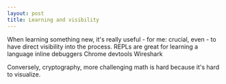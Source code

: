 ```yaml
---
layout: post
title: Learning and visibility
---
```

When learning something new, it's really useful - for me: crucial, even - to have direct visibility into the process.
REPLs are great for learning a language
inline debuggers
Chrome devtools
Wireshark

Conversely, cryptography, more challenging math is hard because it's hard to visualize.
